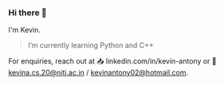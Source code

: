 ### Hi there 👋
   I'm Kevin.
> I’m currently learning Python and C++

For enquiries, reach out at 📥 linkedin.com/in/kevin-antony or 📧 kevina.cs.20@nitj.ac.in / kevinantony02@hotmail.com.
<!--
**kevinantony10/kevinantony10** is a ✨ _special_ ✨ repository because its `README.md` (this file) appears on your GitHub profile.

Here are some ideas to get you started:

- 🔭 I’m currently working on ...
- 🌱 I’m currently learning ...
- 👯 I’m looking to collaborate on ...
- 🤔 I’m looking for help with ...
- 💬 Ask me about ...
- 📫 How to reach me: ...
- 😄 Pronouns:
- ⚡ Fun fact: ...
-->
